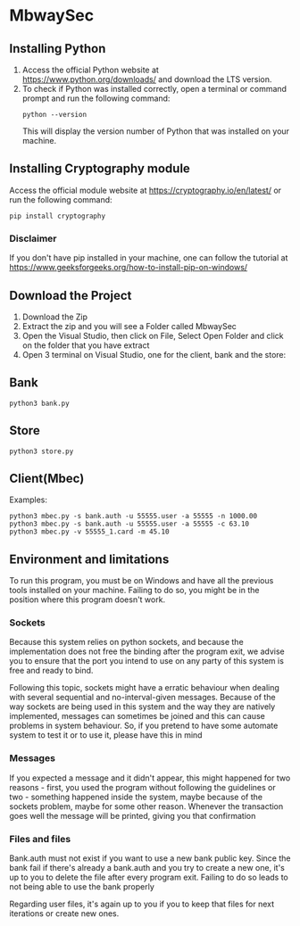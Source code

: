 # MbwaySec

## Installing Python

1. Access the official Python website at https://www.python.org/downloads/ and download the LTS version.
2. To check if Python was installed correctly, open a terminal or command prompt and run the following command:
    ```
    python --version
    ```
    This will display the version number of Python that was installed on your machine.

## Installing Cryptography module

Access the official module website at https://cryptography.io/en/latest/ or run the following command:

```
pip install cryptography
```

### Disclaimer

If you don't have pip installed in your machine, one can follow the tutorial at https://www.geeksforgeeks.org/how-to-install-pip-on-windows/
    
## Download the Project

1. Download the Zip
2. Extract the zip and you will see a Folder called MbwaySec
3. Open the Visual Studio, then click on File, Select Open Folder and click on the folder that you have extract
4. Open 3 terminal on Visual Studio, one for the client, bank and the store:
## Bank
    
    python3 bank.py
    
## Store
    
    python3 store.py
    
## Client(Mbec)
Examples:
```
python3 mbec.py -s bank.auth -u 55555.user -a 55555 -n 1000.00
python3 mbec.py -s bank.auth -u 55555.user -a 55555 -c 63.10
python3 mbec.py -v 55555_1.card -m 45.10

```

## Environment and limitations

To run this program, you must be on Windows and have all the previous tools installed on your machine. Failing to do so, you might be in the position where this program doesn't work. 

### Sockets

Because this system relies on python sockets, and because the implementation does not free the binding after the program exit, we advise you to ensure that the port you intend to use on any party of this system is free and ready to bind.

Following this topic, sockets might have a erratic behaviour when dealing with several sequential and no-interval-given messages. Because of the way sockets are being used in this system and the way they are natively implemented, messages can sometimes be joined and this can cause problems in system behaviour. So, if you pretend to have some automate system to test it or to use it, please have this in mind

### Messages

If you expected a message and it didn't appear, this might happened for two reasons - first, you used the program without following the guidelines or two - something happened inside the system, maybe because of the sockets problem, maybe for some other reason. Whenever the transaction goes well the message will be printed, giving you that confirmation

### Files and files

Bank.auth must not exist if you want to use a new bank public key. Since the bank fail if there's already a bank.auth and you try to create a new one, it's up to you to delete the file after every program exit. Failing to do so leads to not being able to use the bank properly

Regarding user files, it's again up to you if you to keep that files for next iterations or create new ones.
